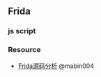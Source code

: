 ## Frida
### js script

### Resource
- [Frida源码分析](https://mabin004.github.io/2018/07/31/Mac%E4%B8%8A%E7%BC%96%E8%AF%91Frida/) @mabin004
